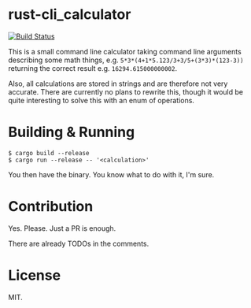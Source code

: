 # rust-cli\_calculator

[![Build Status](
https://travis-ci.org/benaryorg/rust-cli_calculator.svg?branch=master
)](https://travis-ci.org/benaryorg/rust-cli_calculator)

This is a small command line calculator taking command line arguments describing
some math things, e.g. `5*3*(4+1*5.123/3+3/5+(3*3)*(123-3))` returning the
correct result e.g. `16294.615000000002`.

Also, all calculations are stored in strings and are therefore not very
accurate.
There are currently no plans to rewrite this, though it would be quite
interesting to solve this with an enum of operations.

# Building & Running

    $ cargo build --release
	$ cargo run --release -- '<calculation>'

You then have the binary.
You know what to do with it, I'm sure.

# Contribution

Yes.
Please.
Just a PR is enough.

There are already TODOs in the comments.

# License

MIT.

